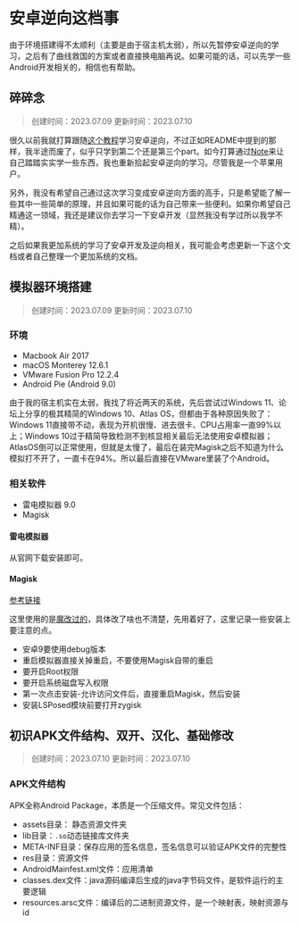 # 安卓逆向这档事

由于环境搭建得不太顺利（主要是由于宿主机太弱），所以先暂停安卓逆向的学习，之后有了曲线救国的方案或者直接换电脑再说。如果可能的话，可以先学一些Android开发相关的，相信也有帮助。

## 碎碎念

> 创建时间：2023.07.09  更新时间：2023.07.10

很久以前我就打算跟随[这个教程](https://www.bilibili.com/video/BV1wT411N7sV)学习安卓逆向，不过正如README中提到的那样，我半途而废了，似乎只学到第二个还是第三个part。如今打算通过[Note](https://github.com/MirageTurtle/Notes)来让自己踏踏实实学一些东西，我也重新拾起安卓逆向的学习。尽管我是一个苹果用户。

另外，我没有希望自己通过这次学习变成安卓逆向方面的高手，只是希望能了解一些其中一些简单的原理，并且如果可能的话为自己带来一些便利。如果你希望自己精通这一领域，我还是建议你去学习一下安卓开发（显然我没有学过所以我学不精）。

之后如果我更加系统的学习了安卓开发及逆向相关，我可能会考虑更新一下这个文档或者自己整理一个更加系统的文档。

## 模拟器环境搭建

> 创建时间：2023.07.09  更新时间：2023.07.10

### 环境

- Macbook Air 2017
- macOS Monterey 12.6.1
- VMware Fusion Pro 12.2.4
- Android Pie (Android 9.0)

由于我的宿主机实在太弱，我找了将近两天的系统，先后尝试过Windows 11、论坛上分享的极其精简的Windows 10、Atlas OS，但都由于各种原因失败了：Windows 11直接带不动，表现为开机很慢、进去很卡、CPU占用率一直99%以上；Windows 10过于精简导致检测不到核显相关最后无法使用安卓模拟器；AtlasOS倒可以正常使用，但就是太慢了，最后在装完Magisk之后不知道为什么模拟打不开了，一直卡在94%。所以最后直接在VMware里装了个Android。

### 相关软件

- 雷电模拟器 9.0
- Magisk

#### 雷电模拟器

从官网下载安装即可。

#### Magisk

[参考链接](https://www.52pojie.cn/thread-1583586-1-1.html)

这里使用的是[魔改过的](https://huskydg.github.io/magisk-files/intro.html)，具体改了啥也不清楚，先用着好了，这里记录一些安装上要注意的点。

- 安卓9要使用debug版本
- 重启模拟器直接关掉重启，不要使用Magisk自带的重启
- 要开启Root权限
- 要开启系统磁盘写入权限
- 第一次点击安装-允许访问文件后，直接重启Magisk，然后安装
- 安装LSPosed模块前要打开zygisk

## 初识APK文件结构、双开、汉化、基础修改

> 创建时间：2023.07.10  更新时间：2023.07.10

### APK文件结构

APK全称Android Package，本质是一个压缩文件。常见文件包括：

- assets目录： 静态资源文件夹
- lib目录：`.so`动态链接库文件夹
- META-INF目录：保存应用的签名信息，签名信息可以验证APK文件的完整性
- res目录：资源文件
- AndroidMainfest.xml文件：应用清单
- classes.dex文件：java源码编译后生成的java字节码文件，是软件运行的主要逻辑
- resources.arsc文件：编译后的二进制资源文件，是一个映射表，映射资源与id